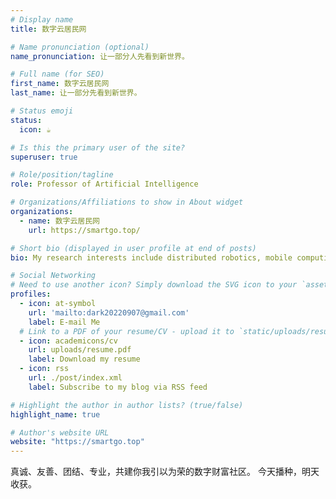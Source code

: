 ```yaml
---
# Display name
title: 数字云居民网

# Name pronunciation (optional)
name_pronunciation: 让一部分人先看到新世界。

# Full name (for SEO)
first_name: 数字云居民网
last_name: 让一部分先看到新世界。

# Status emoji
status:
  icon: ☕️

# Is this the primary user of the site?
superuser: true

# Role/position/tagline
role: Professor of Artificial Intelligence

# Organizations/Affiliations to show in About widget
organizations:
  - name: 数字云居民网
    url: https://smartgo.top/

# Short bio (displayed in user profile at end of posts)
bio: My research interests include distributed robotics, mobile computing and programmable matter.

# Social Networking
# Need to use another icon? Simply download the SVG icon to your `assets/media/icons/` folder.
profiles:
  - icon: at-symbol
    url: 'mailto:dark20220907@gmail.com'
    label: E-mail Me
  # Link to a PDF of your resume/CV - upload it to `static/uploads/resume.pdf`
  - icon: academicons/cv
    url: uploads/resume.pdf
    label: Download my resume
  - icon: rss
    url: ./post/index.xml
    label: Subscribe to my blog via RSS feed

# Highlight the author in author lists? (true/false)
highlight_name: true

# Author's website URL
website: "https://smartgo.top"
---
```


真诚、友善、团结、专业，共建你我引以为荣的数字财富社区。
今天播种，明天收获。
